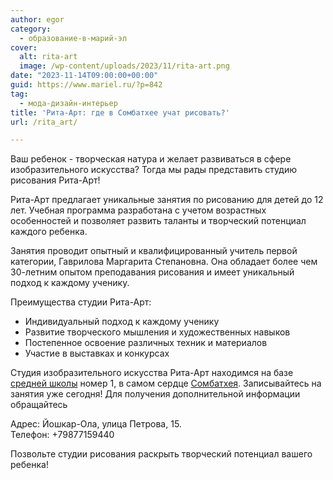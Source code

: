 ```yaml
---
author: egor
category:
  - образование-в-марий-эл
cover:
  alt: rita-art
  image: /wp-content/uploads/2023/11/rita-art.png
date: "2023-11-14T09:00:00+00:00"
guid: https://www.mariel.ru/?p=842
tag:
  - мода-дизайн-интерьер
title: 'Рита-Арт: где в Сомбатхее учат рисовать?'
url: /rita_art/

---
```

Ваш ребенок \- творческая натура и желает развиваться в сфере изобразительного искусства? Тогда мы рады представить студию рисования Рита-Арт!

Рита-Арт предлагает уникальные занятия по рисованию для детей до 12 лет. Учебная программа разработана с учетом возрастных особенностей и позволяет развить таланты и творческий потенциал каждого ребенка.

Занятия проводит опытный и квалифицированный учитель первой категории, Гаврилова Маргарита Степановна. Она обладает более чем 30-летним опытом преподавания рисования и имеет уникальный подход к каждому ученику.

Преимущества студии Рита-Арт:

- Индивидуальный подход к каждому ученику
- Развитие творческого мышления и художественных навыков
- Постепенное освоение различных техник и материалов
- Участие в выставках и конкурсах

Студия изобразительного искусства Рита-Арт находимся на базе [средней школы](https://school1yola.ru/) номер 1, в самом сердце [Сомбатхея](/sombathej/). Записывайтесь на занятия уже сегодня! Для получения дополнительной информации обращайтесь

Адрес: Йошкар-Ола, улица Петрова, 15\.   
Телефон: +79877159440

Позвольте студии рисования раскрыть творческий потенциал вашего ребенка!
